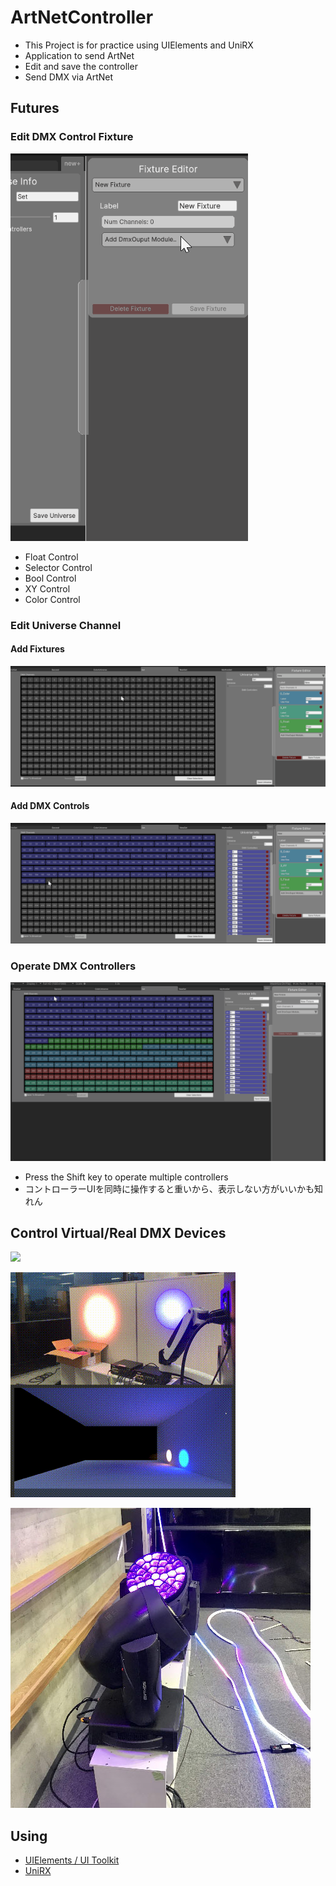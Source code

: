 # ArtNetController

- This Project is for practice using UIElements and UniRX
- Application to send ArtNet
- Edit and save the controller
- Send DMX via ArtNet

## Futures

### Edit DMX Control Fixture

![](imgs/editFixture.gif)

- Float Control
- Selector Control
- Bool Control
- XY Control
- Color Control

### Edit Universe Channel

#### Add Fixtures

![](imgs/addFixtures.gif)

#### Add DMX Controls

![](imgs/addControls.gif)

### Operate DMX Controllers

![](imgs/controllers.gif)

- Press the Shift key to operate multiple controllers
- コントローラーUIを同時に操作すると重いから、表示しない方がいいかも知れん

## Control Virtual/Real DMX Devices

![](imgs/controlMovingLights.gif)

![](imgs/device.gif)

![](imgs/photo.jpg)

## Using

- [UIElements / UI Toolkit](https://docs.unity3d.com/2021.1/Documentation/Manual/UIElements.html)
- [UniRX](https://github.com/neuecc/UniRx)